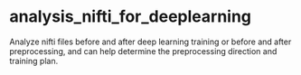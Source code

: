 # analysis_nifti_for_deeplearning
Analyze nifti files before and after deep learning training or before and after preprocessing, and can help determine the preprocessing direction and training plan.
